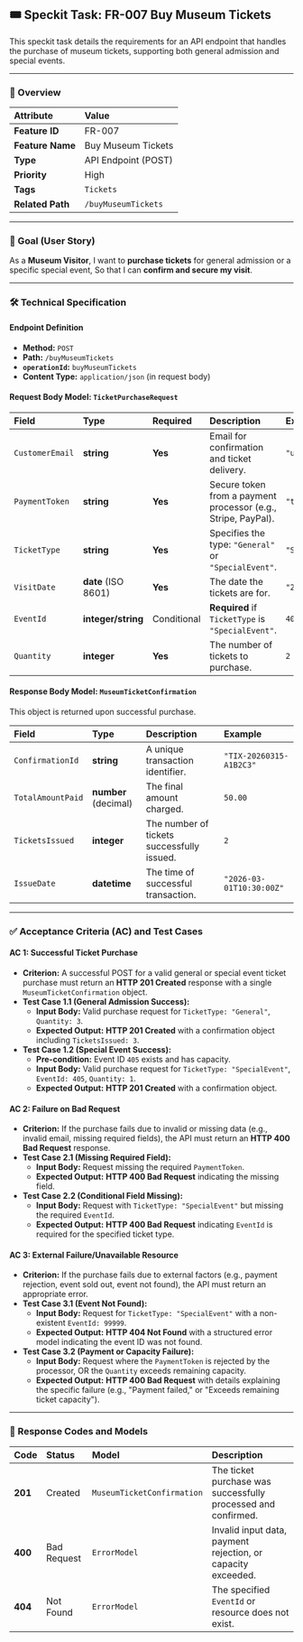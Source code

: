 ## 🎟️ Speckit Task: FR-007 Buy Museum Tickets

This speckit task details the requirements for an API endpoint that handles the purchase of museum tickets, supporting both general admission and special events.

***

### 📝 Overview

| Attribute | Value |
| :--- | :--- |
| **Feature ID** | FR-007 |
| **Feature Name** | Buy Museum Tickets |
| **Type** | API Endpoint (POST) |
| **Priority** | High |
| **Tags** | `Tickets` |
| **Related Path** | `/buyMuseumTickets` |

***

### 🎯 Goal (User Story)

As a **Museum Visitor**,
I want to **purchase tickets** for general admission or a specific special event,
So that I can **confirm and secure my visit**.

***

### 🛠️ Technical Specification

#### **Endpoint Definition**

* **Method:** `POST`
* **Path:** `/buyMuseumTickets`
* **`operationId`:** `buyMuseumTickets`
* **Content Type:** `application/json` (in request body)

#### **Request Body Model: `TicketPurchaseRequest`**

| Field | Type | Required | Description | Example |
| :--- | :--- | :--- | :--- | :--- |
| `CustomerEmail` | **string** | **Yes** | Email for confirmation and ticket delivery. | `"user@example.com"` |
| `PaymentToken` | **string** | **Yes** | Secure token from a payment processor (e.g., Stripe, PayPal). | `"tok_abcdef12345"` |
| `TicketType` | **string** | **Yes** | Specifies the type: `"General"` or `"SpecialEvent"`. | `"SpecialEvent"` |
| `VisitDate` | **date** (ISO 8601) | **Yes** | The date the tickets are for. | `"2026-03-15"` |
| `EventId` | **integer/string** | Conditional | **Required** if `TicketType` is `"SpecialEvent"`. | `405` |
| `Quantity` | **integer** | **Yes** | The number of tickets to purchase. | `2` |

#### **Response Body Model: `MuseumTicketConfirmation`**

This object is returned upon successful purchase.

| Field | Type | Description | Example |
| :--- | :--- | :--- | :--- |
| `ConfirmationId` | **string** | A unique transaction identifier. | `"TIX-20260315-A1B2C3"` |
| `TotalAmountPaid` | **number** (decimal) | The final amount charged. | `50.00` |
| `TicketsIssued` | **integer** | The number of tickets successfully issued. | `2` |
| `IssueDate` | **datetime** | The time of successful transaction. | `"2026-03-01T10:30:00Z"` |

***

### ✅ Acceptance Criteria (AC) and Test Cases

#### **AC 1: Successful Ticket Purchase**

* **Criterion:** A successful POST for a valid general or special event ticket purchase must return an **HTTP 201 Created** response with a single `MuseumTicketConfirmation` object.
* **Test Case 1.1 (General Admission Success):**
    * **Input Body:** Valid purchase request for `TicketType: "General"`, `Quantity: 3`.
    * **Expected Output:** **HTTP 201 Created** with a confirmation object including `TicketsIssued: 3`.
* **Test Case 1.2 (Special Event Success):**
    * **Pre-condition:** Event ID `405` exists and has capacity.
    * **Input Body:** Valid purchase request for `TicketType: "SpecialEvent"`, `EventId: 405`, `Quantity: 1`.
    * **Expected Output:** **HTTP 201 Created** with a confirmation object.

#### **AC 2: Failure on Bad Request**

* **Criterion:** If the purchase fails due to invalid or missing data (e.g., invalid email, missing required fields), the API must return an **HTTP 400 Bad Request** response.
* **Test Case 2.1 (Missing Required Field):**
    * **Input Body:** Request missing the required `PaymentToken`.
    * **Expected Output:** **HTTP 400 Bad Request** indicating the missing field.
* **Test Case 2.2 (Conditional Field Missing):**
    * **Input Body:** Request with `TicketType: "SpecialEvent"` but missing the required `EventId`.
    * **Expected Output:** **HTTP 400 Bad Request** indicating `EventId` is required for the specified ticket type.

#### **AC 3: External Failure/Unavailable Resource**

* **Criterion:** If the purchase fails due to external factors (e.g., payment rejection, event sold out, event not found), the API must return an appropriate error.
* **Test Case 3.1 (Event Not Found):**
    * **Input Body:** Request for `TicketType: "SpecialEvent"` with a non-existent `EventId: 99999`.
    * **Expected Output:** **HTTP 404 Not Found** with a structured error model indicating the event ID was not found.
* **Test Case 3.2 (Payment or Capacity Failure):**
    * **Input Body:** Request where the `PaymentToken` is rejected by the processor, OR the `Quantity` exceeds remaining capacity.
    * **Expected Output:** **HTTP 400 Bad Request** with details explaining the specific failure (e.g., "Payment failed," or "Exceeds remaining ticket capacity").

***

### 🔄 Response Codes and Models

| Code | Status | Model | Description |
| :--- | :--- | :--- | :--- |
| **201** | Created | `MuseumTicketConfirmation` | The ticket purchase was successfully processed and confirmed. |
| **400** | Bad Request | `ErrorModel` | Invalid input data, payment rejection, or capacity exceeded. |
| **404** | Not Found | `ErrorModel` | The specified `EventId` or resource does not exist. |